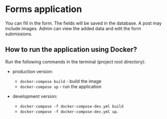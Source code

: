 # Forms application

You can fill in the form. The fields will be saved in the database. A post may include images. Admin can view the added data and edit the form submissions.

## How to run the application using Docker?

Run the following commands in the terminal (project root directory):

- production version:
  - `docker-compose build` - build the image
  - `docker-compose up` - run the application
- development version:

  - `docker-compose -f docker-compose-dev.yml build`
  - `docker-compose -f docker-compose-dev.yml up`.
